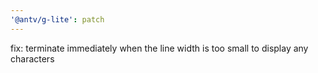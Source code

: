 ```yaml
---
'@antv/g-lite': patch
---
```


fix: terminate immediately when the line width is too small to display any characters
